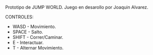 Prototipo de JUMP WORLD. Juego en desarollo por Joaquin Alvarez.

CONTROLES:
- WASD - Movimiento.
- SPACE - Salto.
- SHIFT - Correr/Caminar.
- E - Interactuar.
- T - Alternar Movimiento.
